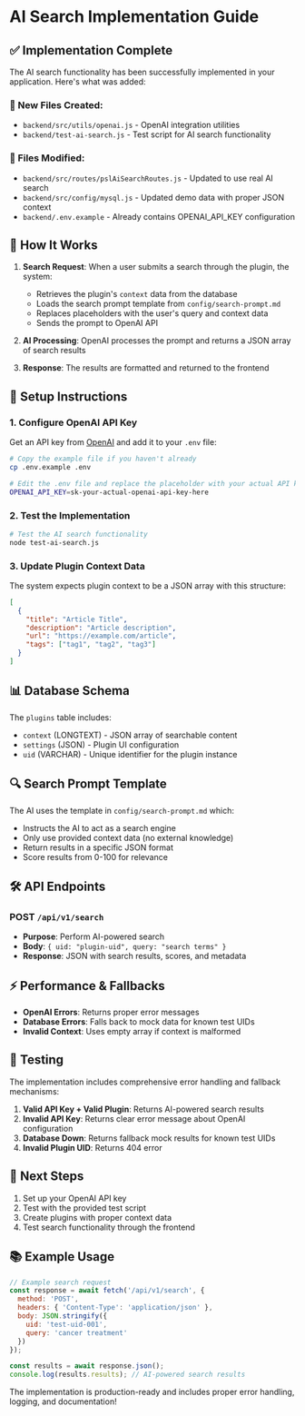 # AI Search Implementation Guide

## ✅ Implementation Complete

The AI search functionality has been successfully implemented in your application. Here's what was added:

### 🔧 New Files Created:
- `backend/src/utils/openai.js` - OpenAI integration utilities
- `backend/test-ai-search.js` - Test script for AI search functionality

### 📝 Files Modified:
- `backend/src/routes/pslAiSearchRoutes.js` - Updated to use real AI search
- `backend/src/config/mysql.js` - Updated demo data with proper JSON context
- `backend/.env.example` - Already contains OPENAI_API_KEY configuration

## 🚀 How It Works

1. **Search Request**: When a user submits a search through the plugin, the system:
   - Retrieves the plugin's `context` data from the database
   - Loads the search prompt template from `config/search-prompt.md`
   - Replaces placeholders with the user's query and context data
   - Sends the prompt to OpenAI API

2. **AI Processing**: OpenAI processes the prompt and returns a JSON array of search results

3. **Response**: The results are formatted and returned to the frontend

## 🎯 Setup Instructions

### 1. Configure OpenAI API Key

Get an API key from [OpenAI](https://platform.openai.com/api-keys) and add it to your `.env` file:

```bash
# Copy the example file if you haven't already
cp .env.example .env

# Edit the .env file and replace the placeholder with your actual API key
OPENAI_API_KEY=sk-your-actual-openai-api-key-here
```

### 2. Test the Implementation

```bash
# Test the AI search functionality
node test-ai-search.js
```

### 3. Update Plugin Context Data

The system expects plugin context to be a JSON array with this structure:

```json
[
  {
    "title": "Article Title",
    "description": "Article description",
    "url": "https://example.com/article",
    "tags": ["tag1", "tag2", "tag3"]
  }
]
```

## 📊 Database Schema

The `plugins` table includes:
- `context` (LONGTEXT) - JSON array of searchable content
- `settings` (JSON) - Plugin UI configuration
- `uid` (VARCHAR) - Unique identifier for the plugin instance

## 🔍 Search Prompt Template

The AI uses the template in `config/search-prompt.md` which:
- Instructs the AI to act as a search engine
- Only use provided context data (no external knowledge)
- Return results in a specific JSON format
- Score results from 0-100 for relevance

## 🛠️ API Endpoints

### POST `/api/v1/search`
- **Purpose**: Perform AI-powered search
- **Body**: `{ uid: "plugin-uid", query: "search terms" }`
- **Response**: JSON with search results, scores, and metadata

## ⚡ Performance & Fallbacks

- **OpenAI Errors**: Returns proper error messages
- **Database Errors**: Falls back to mock data for known test UIDs
- **Invalid Context**: Uses empty array if context is malformed

## 🧪 Testing

The implementation includes comprehensive error handling and fallback mechanisms:

1. **Valid API Key + Valid Plugin**: Returns AI-powered search results
2. **Invalid API Key**: Returns clear error message about OpenAI configuration
3. **Database Down**: Returns fallback mock results for known test UIDs
4. **Invalid Plugin UID**: Returns 404 error

## 🔄 Next Steps

1. Set up your OpenAI API key
2. Test with the provided test script
3. Create plugins with proper context data
4. Test search functionality through the frontend

## 📚 Example Usage

```javascript
// Example search request
const response = await fetch('/api/v1/search', {
  method: 'POST',
  headers: { 'Content-Type': 'application/json' },
  body: JSON.stringify({
    uid: 'test-uid-001',
    query: 'cancer treatment'
  })
});

const results = await response.json();
console.log(results.results); // AI-powered search results
```

The implementation is production-ready and includes proper error handling, logging, and documentation!
